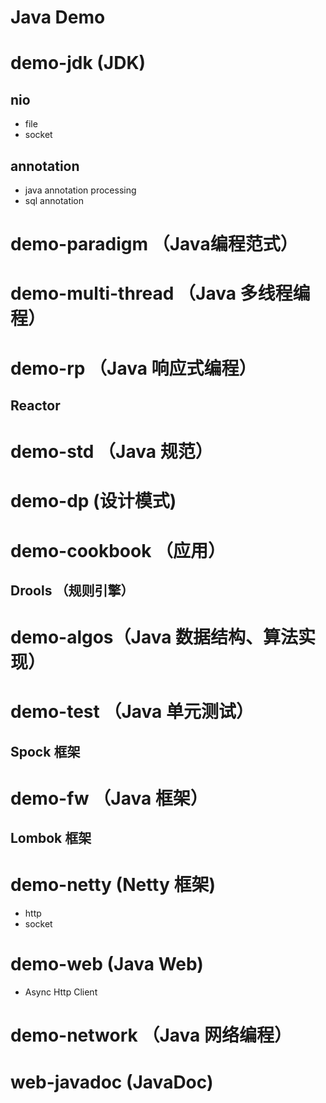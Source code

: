 Java Demo
==========

# demo-jdk (JDK)

## nio

* file  
* socket  

## annotation

* java annotation processing
* sql annotation

# demo-paradigm （Java编程范式）

# demo-multi-thread （Java 多线程编程）

# demo-rp （Java 响应式编程）  

## Reactor

# demo-std （Java 规范）

# demo-dp (设计模式)

# demo-cookbook （应用）  

## Drools （规则引擎）

# demo-algos（Java 数据结构、算法实现）

# demo-test （Java 单元测试）

## Spock 框架

# demo-fw （Java 框架）  

## Lombok 框架

# demo-netty (Netty 框架)  

* http    
* socket   

# demo-web (Java Web)  

* Async Http Client   

# demo-network （Java 网络编程）

# web-javadoc (JavaDoc)  

        

